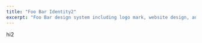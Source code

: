 ```yaml
---
title: "Foo Bar Identity2"
excerpt: "Foo Bar design system including logo mark, website design, and branding applications."
---
```

hi2